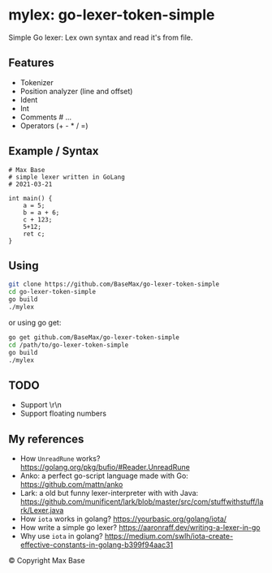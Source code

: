 # mylex: go-lexer-token-simple

Simple Go lexer: Lex own syntax and read it's from file.

## Features

- Tokenizer
- Position analyzer (line and offset)
- Ident
- Int
- Comments # ...
- Operators (+ - * / =)

## Example / Syntax

```
# Max Base
# simple lexer written in GoLang
# 2021-03-21

int main() {
	a = 5;
	b = a + 6;
	c + 123;
	5+12;
	ret c;
}
```

## Using

```bash
git clone https://github.com/BaseMax/go-lexer-token-simple
cd go-lexer-token-simple
go build
./mylex
```

or using go get:

```bash
go get github.com/BaseMax/go-lexer-token-simple
cd /path/to/go-lexer-token-simple
go build
./mylex
```

## TODO

- Support \r\n
- Support floating numbers

## My references

- How `UnreadRune` works? https://golang.org/pkg/bufio/#Reader.UnreadRune
- Anko: a perfect go-script language made with Go: https://github.com/mattn/anko
- Lark: a old but funny lexer-interpreter with with Java: https://github.com/munificent/lark/blob/master/src/com/stuffwithstuff/lark/Lexer.java
- How `iota` works in golang? https://yourbasic.org/golang/iota/
- How write a simple go lexer? https://aaronraff.dev/writing-a-lexer-in-go
- Why use `iota` in golang? https://medium.com/swlh/iota-create-effective-constants-in-golang-b399f94aac31

© Copyright Max Base
